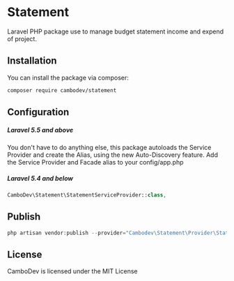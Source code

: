 # Statement
Laravel PHP package use to manage budget statement income and expend of project.

## Installation
You can install the package via composer:
```bash
composer require cambodev/statement
```

## Configuration
##### Laravel 5.5 and above
You don't have to do anything else, this package autoloads the Service Provider and create the Alias, using the new Auto-Discovery feature.
Add the Service Provider and Facade alias to your config/app.php

##### Laravel 5.4 and below
```php
CamboDev\Statement\StatementServiceProvider::class,
```

## Publish
```php
php artisan vendor:publish --provider="Cambodev\Statement\Provider\StatementServiceProvider"
```

## License
CamboDev is licensed under the MIT License
